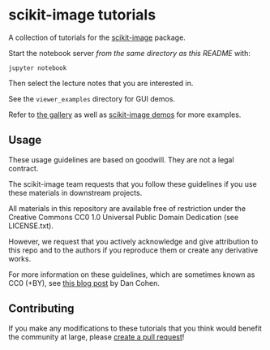 scikit-image tutorials
======================

A collection of tutorials for the [scikit-image](http://skimage.org) package.

Start the notebook server *from the same directory as this README* with:

    jupyter notebook

Then select the lecture notes that you are interested in.

See the ``viewer_examples`` directory for GUI demos.

Refer to [the gallery](http://scikit-image.org/docs/dev/auto_examples/) as
well as [scikit-image demos](https://github.com/scikit-image/skimage-demos)
for more examples.

Usage
-----

These usage guidelines are based on goodwill. They are not a legal contract.

The scikit-image team requests that you follow these guidelines if you use
these materials in downstream projects.

All materials in this repository are available free of restriction
under the Creative Commons CC0 1.0 Universal Public Domain Dedication
(see LICENSE.txt).

However, we request that you actively acknowledge and give
attribution to this repo and to the authors if you reproduce them or create any
derivative works.

For more information on these guidelines, which are sometimes known as
CC0 (+BY), see [this blog post](http://www.dancohen.org/2013/11/26/cc0-by/) by
Dan Cohen.

Contributing
------------

If you make any modifications to these tutorials that you think would benefit
the community at large, please
[create a pull request](http://scikit-image.org/docs/dev/contribute.html)!
